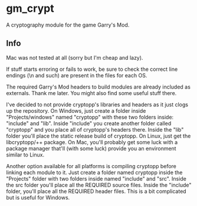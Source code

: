 gm_crypt
========

A cryptography module for the game Garry's Mod.

Info
-------

Mac was not tested at all (sorry but I'm cheap and lazy).

If stuff starts erroring or fails to work, be sure to check the correct line endings (\n and such) are present in the files for each OS.

The required Garry's Mod headers to build modules are already included as externals. Thank me later. You might also find some useful stuff there.

I've decided to not provide cryptopp's libraries and headers as it just clogs up the repository. On Windows, just create a folder inside "Projects/windows" named "cryptopp" with these two folders inside: "include" and "lib". Inside "include" you create another folder called "cryptopp" and you place all of cryptopp's headers there. Inside the "lib" folder you'll place the static release build of cryptopp. On Linux, just get the libcryptopp/++ package. On Mac, you'll probably get some luck with a package manager that'll (with some luck) provide you an environment similar to Linux.

Another option available for all platforms is compiling cryptopp before linking each module to it. Just create a folder named cryptopp inside the "Projects" folder with two folders inside named "include" and "src". Inside the src folder you'll place all the REQUIRED source files. Inside the "include" folder, you'll place all the REQUIRED header files. This is a bit complicated but is useful for Windows.
